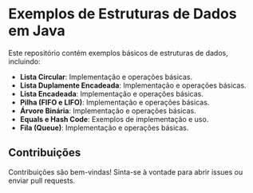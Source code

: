 # Exemplos de Estruturas de Dados em Java

Este repositório contém exemplos básicos de estruturas de dados, incluindo:

- **Lista Circular**: Implementação e operações básicas.
- **Lista Duplamente Encadeada**: Implementação e operações básicas.
- **Lista Encadeada**: Implementação e operações básicas.
- **Pilha (FIFO e LIFO)**: Implementação e operações básicas.
- **Árvore Binária**: Implementação e operações básicas.
- **Equals e Hash Code**: Exemplos de implementação e uso.
- **Fila (Queue)**: Implementação e operações básicas.

## Contribuições

Contribuições são bem-vindas! Sinta-se à vontade para abrir issues ou enviar pull requests.
